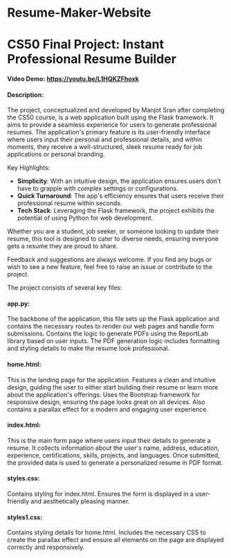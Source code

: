 # Resume-Maker-Website

# CS50 Final Project: Instant Professional Resume Builder
#### Video Demo: https://youtu.be/L1HQKZFhoxk
#### Description:
The project, conceptualized and developed by Manjot Sran after completing the CS50 course, is a web application built using the Flask framework. It aims to provide a seamless experience for users to generate professional resumes. The application's primary feature is its user-friendly interface where users input their personal and professional details, and within moments, they receive a well-structured, sleek resume ready for job applications or personal branding.

Key Highlights:
- **Simplicity**: With an intuitive design, the application ensures users don't have to grapple with complex settings or configurations.
- **Quick Turnaround**: The app's efficiency ensures that users receive their professional resume within seconds.
- **Tech Stack**: Leveraging the Flask framework, the project exhibits the potential of using Python for web development.

Whether you are a student, job seeker, or someone looking to update their resume, this tool is designed to cater to diverse needs, ensuring everyone gets a resume they are proud to share.

Feedback and suggestions are always welcome. If you find any bugs or wish to see a new feature, feel free to raise an issue or contribute to the project.

The project consists of several key files:

#### app.py:

The backbone of the application, this file sets up the Flask application and contains the necessary routes to render our web pages and handle form submissions.
Contains the logic to generate PDFs using the ReportLab library based on user inputs.
The PDF generation logic includes formatting and styling details to make the resume look professional.

#### home.html:

This is the landing page for the application.
Features a clean and intuitive design, guiding the user to either start building their resume or learn more about the application's offerings.
Uses the Bootstrap framework for responsive design, ensuring the page looks great on all devices.
Also contains a parallax effect for a modern and engaging user experience.

#### index.html:

This is the main form page where users input their details to generate a resume.
It collects information about the user's name, address, education, experience, certifications, skills, projects, and languages.
Once submitted, the provided data is used to generate a personalized resume in PDF format.

#### styles.css:

Contains styling for index.html.
Ensures the form is displayed in a user-friendly and aesthetically pleasing manner.

#### styles1.css:

Contains styling details for home.html.
Includes the necessary CSS to create the parallax effect and ensure all elements on the page are displayed correctly and responsively.
